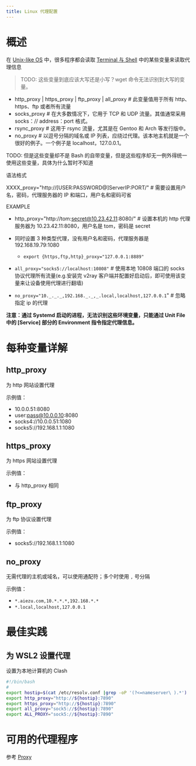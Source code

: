 ```yaml
---
title: Linux 代理配置
---
```



# 概述

在 [Unix-like OS](/docs/1.操作系统/Operating%20system/Unix-like%20OS/Unix-like%20OS.md) 中，很多程序都会读取 [Terminal 与 Shell](/docs/1.操作系统/Terminal%20与%20Shell/Terminal%20与%20Shell.md) 中的某些变量来读取代理信息

> TODO: 这些变量到底应该大写还是小写？wget 命令无法识别到大写的变量。

- http_proxy | https_proxy | ftp_proxy | all_proxy # 此变量值用于所有 http、https、ftp 或者所有流量
- socks_proxy # 在大多数情况下，它用于 TCP 和 UDP 流量。其值通常采用 socks：// address：port 格式。
- rsync_proxy # 这用于 rsync 流量，尤其是在 Gentoo 和 Arch 等发行版中。
- no_proxy # 以逗号分隔的域名或 IP 列表，应绕过代理。该本地主机就是一个很好的例子。一个例子是 localhost，127.0.0.1。

TODO: 但是这些变量却不是 Bash 的自带变量，但是这些程序却无一例外得统一使用这些变量，具体为什么暂时不知道

语法格式

XXXX_proxy="http://[USER:PASSWORD@]ServerIP:PORT/" # 需要设置用户名，密码，代理服务器的 IP 和端口，用户名和密码可省

EXAMPLE

- http_proxy="http://tom:secret@10.23.42.11:8080/" # 设置本机的 http 代理服务器为 10.23.42.11:8080，用户名是 tom，密码是 secret

- 同时设置 3 种类型代理，没有用户名和密码，代理服务器是 192.168.19.79:1080
  - `export {https,ftp,http}_proxy="127.0.0.1:8889"`
- `all_proxy="socks5://localhost:10808"` # 使用本地 10808 端口的 socks 协议代理所有流量(e.g.安装完 v2ray 客户端并配置好启动后，即可使用该变量来让设备使用代理进行翻墙)
- `no_proxy="10._._._,192.168._._,_.local,localhost,127.0.0.1`" # 忽略指定 ip 的代理

**注意：通过 Systemd 启动的进程，无法识别这些环境变量，只能通过 Unit File 中的 \[Service] 部分的 Environment 指令指定代理信息。**

# 每种变量详解

## http_proxy

为 http 网站设置代理

示例值：

- 10.0.0.51:8080
- user:pass@10.0.0.10:8080
- socks4://10.0.0.51:1080
- socks5://192.168.1.1:1080

## https_proxy

为 https 网站设置代理

示例值：

- 与 http_proxy 相同

## ftp_proxy

为 ftp 协议设置代理

示例值：

- socks5://192.168.1.1:1080

## no_proxy

无需代理的主机或域名，可以使用通配符；多个时使用 `,` 号分隔

示例值：

- `*.aiezu.com,10.*.*.*,192.168.*.*`
- `*.local,localhost,127.0.0.1`

# 最佳实践

## 为 WSL2 设置代理

设置为本地计算机的 Clash

```bash
#!/bin/bash
#
export hostip=$(cat /etc/resolv.conf |grep -oP '(?<=nameserver\ ).*')
export http_proxy="http://${hostip}:7890"
export https_proxy="http://${hostip}:7890"
export all_proxy="sock5://${hostip}:7890"
export ALL_PROXY="sock5://${hostip}:7890"
```

# 可用的代理程序

参考 [Proxy](/docs/Web/Proxy.md)

